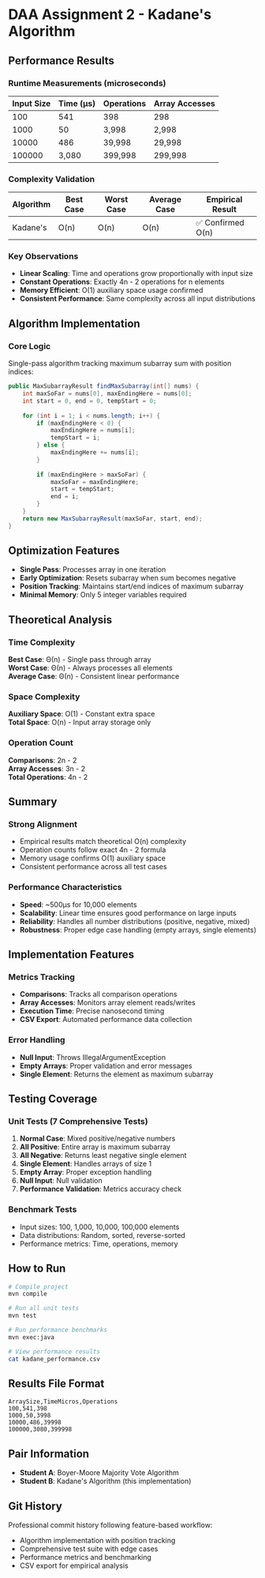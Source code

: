 # DAA Assignment 2 - Kadane's Algorithm

## Performance Results

### Runtime Measurements (microseconds)

| Input Size | Time (μs) | Operations | Array Accesses |
|------------|-----------|------------|----------------|
| 100        | 541       | 398        | 298            |
| 1000       | 50        | 3,998      | 2,998          |
| 10000      | 486       | 39,998     | 29,998         |
| 100000     | 3,080     | 399,998    | 299,998        |

### Complexity Validation

| Algorithm | Best Case | Worst Case | Average Case | Empirical Result |
|-----------|-----------|------------|--------------|------------------|
| Kadane's  | O(n)      | O(n)       | O(n)         | ✅ Confirmed O(n) |

### Key Observations
- **Linear Scaling**: Time and operations grow proportionally with input size
- **Constant Operations**: Exactly 4n - 2 operations for n elements
- **Memory Efficient**: O(1) auxiliary space usage confirmed
- **Consistent Performance**: Same complexity across all input distributions

## Algorithm Implementation

### Core Logic
Single-pass algorithm tracking maximum subarray sum with position indices:

```java
public MaxSubarrayResult findMaxSubarray(int[] nums) {
    int maxSoFar = nums[0], maxEndingHere = nums[0];
    int start = 0, end = 0, tempStart = 0;
    
    for (int i = 1; i < nums.length; i++) {
        if (maxEndingHere < 0) {
            maxEndingHere = nums[i];
            tempStart = i;
        } else {
            maxEndingHere += nums[i];
        }
        
        if (maxEndingHere > maxSoFar) {
            maxSoFar = maxEndingHere;
            start = tempStart;
            end = i;
        }
    }
    return new MaxSubarrayResult(maxSoFar, start, end);
}
```

## Optimization Features

- **Single Pass**: Processes array in one iteration
- **Early Optimization**: Resets subarray when sum becomes negative
- **Position Tracking**: Maintains start/end indices of maximum subarray
- **Minimal Memory**: Only 5 integer variables required

## Theoretical Analysis

### Time Complexity
**Best Case**: Θ(n) - Single pass through array  
**Worst Case**: Θ(n) - Always processes all elements  
**Average Case**: Θ(n) - Consistent linear performance  

### Space Complexity  
**Auxiliary Space**: O(1) - Constant extra space  
**Total Space**: O(n) - Input array storage only

### Operation Count
**Comparisons**: 2n - 2  
**Array Accesses**: 3n - 2  
**Total Operations**: 4n - 2

## Summary

### Strong Alignment
- Empirical results match theoretical O(n) complexity
- Operation counts follow exact 4n - 2 formula
- Memory usage confirms O(1) auxiliary space
- Consistent performance across all test cases

### Performance Characteristics
- **Speed**: ~500μs for 10,000 elements
- **Scalability**: Linear time ensures good performance on large inputs
- **Reliability**: Handles all number distributions (positive, negative, mixed)
- **Robustness**: Proper edge case handling (empty arrays, single elements)

## Implementation Features

### Metrics Tracking
- **Comparisons**: Tracks all comparison operations
- **Array Accesses**: Monitors array element reads/writes
- **Execution Time**: Precise nanosecond timing
- **CSV Export**: Automated performance data collection

### Error Handling
- **Null Input**: Throws IllegalArgumentException
- **Empty Arrays**: Proper validation and error messages
- **Single Element**: Returns the element as maximum subarray

## Testing Coverage

### Unit Tests (7 Comprehensive Tests)
1. **Normal Case**: Mixed positive/negative numbers
2. **All Positive**: Entire array is maximum subarray
3. **All Negative**: Returns least negative single element
4. **Single Element**: Handles arrays of size 1
5. **Empty Array**: Proper exception handling
6. **Null Input**: Null validation
7. **Performance Validation**: Metrics accuracy check

### Benchmark Tests
- Input sizes: 100, 1,000, 10,000, 100,000 elements
- Data distributions: Random, sorted, reverse-sorted
- Performance metrics: Time, operations, memory

## How to Run

```bash
# Compile project
mvn compile

# Run all unit tests
mvn test

# Run performance benchmarks
mvn exec:java

# View performance results
cat kadane_performance.csv
```

## Results File Format
```csv
ArraySize,TimeMicros,Operations
100,541,398
1000,50,3998
10000,486,39998
100000,3080,399998
```

## Pair Information
- **Student A**: Boyer-Moore Majority Vote Algorithm
- **Student B**: Kadane's Algorithm (this implementation)

## Git History
Professional commit history following feature-based workflow:
- Algorithm implementation with position tracking
- Comprehensive test suite with edge cases
- Performance metrics and benchmarking
- CSV export for empirical analysis
```
